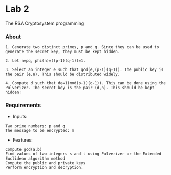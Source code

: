 # Lab 2
The RSA Cryptosystem programming

### About
```
1. Generate two distinct primes, p and q. Since they can be used to generate the secret key, they must be kept hidden. 
```
```
2. Let n=pq, phi(n)=((p-1)(q-1))=1.
```
```
3. Select an integer e such that gcd(e,(p-1)(q-1)). The public key is the pair (e,n). This should be distributed widely.
```
```
4. Compute d such that de=1(mod(p-1)(q-1)). This can be done using the Pulverizer. The secret key is the pair (d,n). This should be kept hidden!
```

### Requirements
- Inputs:
```
Two prime numbers: p and q
The message to be encrypted: m
```
- Features:
```
Compute gcd(a,b)
Find values of two integers s and t using Pulverizer or the Extended Euclidean algorithm method
Compute the public and private keys
Perform encryption and decryption.
